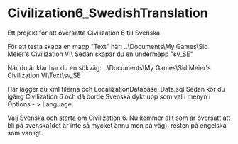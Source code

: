 # Civilization6_SwedishTranslation

Ett projekt för att översätta Civilization 6 till Svenska

För att testa skapa en mapp "Text" här: ..\Documents\My Games\Sid Meier's Civilization VI\ Sedan skapar du en undermapp "sv_SE"

När du är klar har du en sökväg: ..\Documents\My Games\Sid Meier's Civilization VI\Text\sv_SE

Här lägger du xml filerna och LocalizationDatabase_Data.sql Sedan kör du igång Civilization 6 och då borde Svenska dykt upp som val i menyn i Options - > Language.

Välj Svenska och starta om Civilization 6. Nu kommer allt som är översatt att bli på svenska(det är inte så mycket ännu men på väg), resten på engelska som vanligt.
